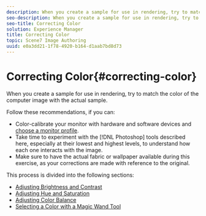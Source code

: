 ```yaml
---
description: When you create a sample for use in rendering, try to match the color of the computer image with the actual sample.
seo-description: When you create a sample for use in rendering, try to match the color of the computer image with the actual sample.
seo-title: Correcting Color
solution: Experience Manager
title: Correcting Color
topic: Scene7 Image Authoring
uuid: e0a3dd21-1f78-4920-b164-d1aab7bd8d73
---
```


# Correcting Color{#correcting-color}

When you create a sample for use in rendering, try to match the color of the computer image with the actual sample.

Follow these recommendations, if you can:

* Color-calibrate your monitor with hardware and software devices and [choose a monitor profile](../../c-vat-img-auth-opt/t-vat-color-pref.md#task-b73fd4722e9247e8bce1f5a70518c33d). 
* Take time to experiment with the [!DNL Photoshop] tools described here, especially at their lowest and highest levels, to understand how each one interacts with the image. 
* Make sure to have the actual fabric or wallpaper available during this exercise, as your corrections are made with reference to the original.

This process is divided into the following sections:

* [Adjusting Brightness and Contrast](../../c-vat-troubleshooting/r-vat-corr-color/t-vat-adj-bright-contrast.md#task-87a0efe8c9344f7fb062ada0cc9722e3) 
* [Adjusting Hue and Saturation](../../c-vat-troubleshooting/r-vat-corr-color/t-vat-adj-hue-sat.md#task-55c27df0aa714eba88f75feaf45455fa) 
* [Adjusting Color Balance](../../c-vat-troubleshooting/r-vat-corr-color/t-vat-adj-color-bal.md#task-0d416950e48f4eafb0c73685f1a3bdaf) 
* [Selecting a Color with a Magic Wand Tool](../../c-vat-troubleshooting/r-vat-corr-color/t-vat-sel-color-magic-wand.md#task-6c30bb05131f4148bc3f196c12498d03)

